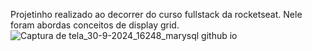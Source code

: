 Projetinho realizado ao decorrer do curso fullstack da rocketseat. Nele foram abordas conceitos de display grid.
![Captura de tela_30-9-2024_16248_marysql github io](https://github.com/user-attachments/assets/2ba1ebf7-9548-4602-82d6-2595f7aadf5c)
